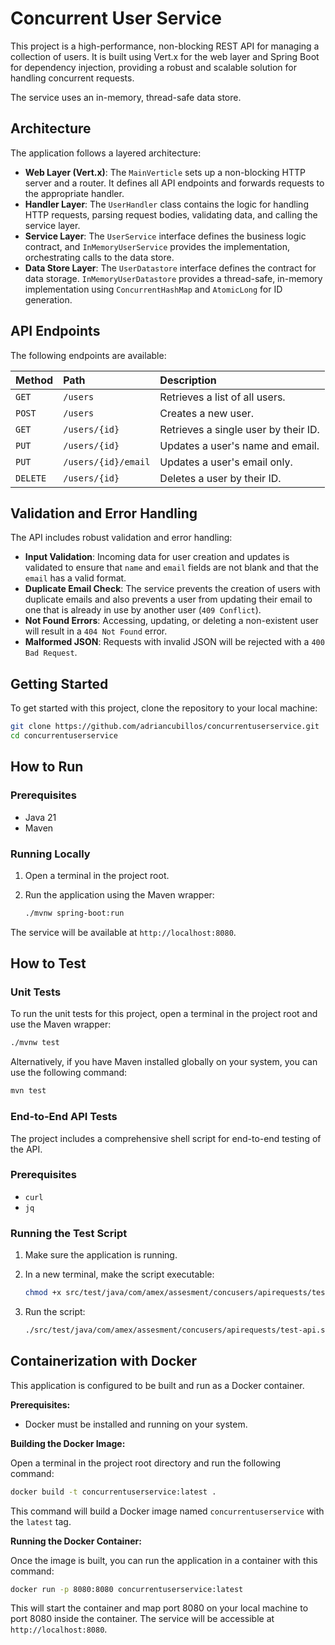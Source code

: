 # Concurrent User Service

This project is a high-performance, non-blocking REST API for managing a collection of users. It is built using Vert.x for the web layer and Spring Boot for dependency injection, providing a robust and scalable solution for handling concurrent requests.

The service uses an in-memory, thread-safe data store.

## Architecture

The application follows a layered architecture:

-   **Web Layer (Vert.x)**: The `MainVerticle` sets up a non-blocking HTTP server and a router. It defines all API endpoints and forwards requests to the appropriate handler.
-   **Handler Layer**: The `UserHandler` class contains the logic for handling HTTP requests, parsing request bodies, validating data, and calling the service layer.
-   **Service Layer**: The `UserService` interface defines the business logic contract, and `InMemoryUserService` provides the implementation, orchestrating calls to the data store.
-   **Data Store Layer**: The `UserDatastore` interface defines the contract for data storage. `InMemoryUserDatastore` provides a thread-safe, in-memory implementation using `ConcurrentHashMap` and `AtomicLong` for ID generation.

## API Endpoints

The following endpoints are available:

| Method   | Path                | Description                          |
| :------- | :------------------ | :----------------------------------- |
| `GET`    | `/users`            | Retrieves a list of all users.       |
| `POST`   | `/users`            | Creates a new user.                  |
| `GET`    | `/users/{id}`       | Retrieves a single user by their ID. |
| `PUT`    | `/users/{id}`       | Updates a user's name and email.     |
| `PUT`    | `/users/{id}/email` | Updates a user's email only.         |
| `DELETE` | `/users/{id}`       | Deletes a user by their ID.          |

## Validation and Error Handling

The API includes robust validation and error handling:

-   **Input Validation**: Incoming data for user creation and updates is validated to ensure that `name` and `email` fields are not blank and that the `email` has a valid format.
-   **Duplicate Email Check**: The service prevents the creation of users with duplicate emails and also prevents a user from updating their email to one that is already in use by another user (`409 Conflict`).
-   **Not Found Errors**: Accessing, updating, or deleting a non-existent user will result in a `404 Not Found` error.
-   **Malformed JSON**: Requests with invalid JSON will be rejected with a `400 Bad Request`.

## Getting Started

To get started with this project, clone the repository to your local machine:

```sh
git clone https://github.com/adriancubillos/concurrentuserservice.git
cd concurrentuserservice
```

## How to Run

### Prerequisites

-   Java 21
-   Maven

### Running Locally

1.  Open a terminal in the project root.
2.  Run the application using the Maven wrapper:

    ```sh
    ./mvnw spring-boot:run
    ```

The service will be available at `http://localhost:8080`.

## How to Test

### Unit Tests

To run the unit tests for this project, open a terminal in the project root and use the Maven wrapper:

```sh
./mvnw test
```

Alternatively, if you have Maven installed globally on your system, you can use the following command:

```sh
mvn test
```

### End-to-End API Tests

The project includes a comprehensive shell script for end-to-end testing of the API.

### Prerequisites

-   `curl`
-   `jq`

### Running the Test Script

1.  Make sure the application is running.
2.  In a new terminal, make the script executable:

    ```sh
    chmod +x src/test/java/com/amex/assesment/concusers/apirequests/test-api.sh
    ```

3.  Run the script:

    ```sh
    ./src/test/java/com/amex/assesment/concusers/apirequests/test-api.sh
    ```

## Containerization with Docker

This application is configured to be built and run as a Docker container.

**Prerequisites:**
- Docker must be installed and running on your system.

**Building the Docker Image:**

Open a terminal in the project root directory and run the following command:

```sh
docker build -t concurrentuserservice:latest .
```

This command will build a Docker image named `concurrentuserservice` with the `latest` tag.

**Running the Docker Container:**

Once the image is built, you can run the application in a container with this command:

```sh
docker run -p 8080:8080 concurrentuserservice:latest
```

This will start the container and map port 8080 on your local machine to port 8080 inside the container. The service will be accessible at `http://localhost:8080`.
